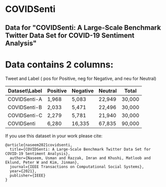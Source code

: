 # COVIDSenti
## Data for "COVIDSenti: A Large-Scale Benchmark Twitter Data Set for COVID-19 Sentiment Analysis"

# Data contains 2 columns: 
Tweet and Label ( pos for Positive, neg for Negative, and neu for Neutral)

Dataset\Label|Positive|Negative|Neutral|Total
-------------|--------|--------|-------|-----
COVIDSenti-A|1,968|5,083|22,949|30,000
COVIDSenti-B|2,033|5,471|22,496|30,000
COVIDSenti-C|2,279|5,781|21,940|30,000
COVIDSenti|6,280|16,335|67,835|90,000




If you use this dataset in your work please cite:
```
@article{naseem2021covidsenti,
  title={COVIDSenti: A Large-Scale Benchmark Twitter Data Set for COVID-19 Sentiment Analysis},
  author={Naseem, Usman and Razzak, Imran and Khushi, Matloob and Eklund, Peter W and Kim, Jinman},
  journal={IEEE Transactions on Computational Social Systems},
  year={2021},
  publisher={IEEE}
}
```
